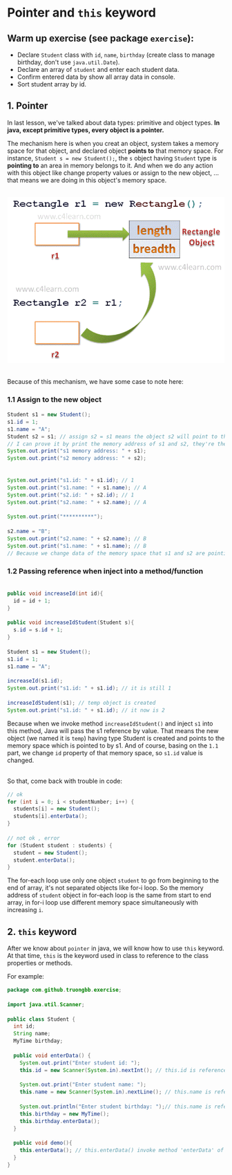 # Pointer and `this` keyword

## Warm up exercise (see package `exercise`):
- Declare `Student` class with `id`, `name`, `birthday` (create class to manage birthday, don't use `java.util.Date`).
- Declare an array of `student` and enter each student data.
- Confirm entered data by show all array data in console.
- Sort student array by id.

## 1. Pointer

In last lesson, we've talked about data types: primitive and object types. 
**In java, except primitive types, every object is a pointer.**

The mechanism here is when you creat an object, system takes a memory space for that object, 
and declared object **points to** that memory space. For instance, `Student s = new Student();`,
the `s` object having `Student` type is **pointing to** an area in memory belongs to it.
And when we do any action with this object like change property values or assign to the new object, ... that means we are doing in this object's memory space.
<br>
<br>

![pointer](./image/pointer.gif)
<br>
<br>

Because of this mechanism, we have some case to note here:

### 1.1 Assign to the new object
```java
Student s1 = new Student();
s1.id = 1;
s1.name = "A";
Student s2 = s1; // assign s2 = s1 means the object s2 will point to the memory space that s1's pointing to
// I can prove it by print the memory address of s1 and s2, they're the same
System.out.print("s1 memory address: " + s1);
System.out.print("s2 memory address: " + s2);


System.out.print("s1.id: " + s1.id); // 1
System.out.print("s1.name: " + s1.name); // A
System.out.print("s2.id: " + s2.id); // 1
System.out.print("s2.name: " + s2.name); // A

System.out.print("**********");

s2.name = "B";
System.out.print("s2.name: " + s2.name); // B
System.out.print("s1.name: " + s1.name); // B
// Because we change data of the memory space that s1 and s2 are pointing to.
```

### 1.2 Passing reference when inject into a method/function
```java

public void increaseId(int id){
  id = id + 1;
}

public void increaseIdStudent(Student s){
  s.id = s.id + 1;
}

Student s1 = new Student();
s1.id = 1;
s1.name = "A";

increaseId(s1.id);
System.out.print("s1.id: " + s1.id); // it is still 1

increaseIdStudent(s1); // temp object is created
System.out.print("s1.id: " + s1.id); // it now is 2
```

Because when we invoke method `increaseIdStudent()` and inject `s1` into this method, Java will pass the s1 reference by value.
That means the new object (we named it is `temp`) having type Student is created and points to the memory space 
which is pointed to by s1. And of course, basing on the `1.1` part, we change `id` property of that memory space, so `s1.id` value is changed.

<br/>
So that, come back with trouble in code:

```java
// ok
for (int i = 0; i < studentNumber; i++) {
  students[i] = new Student();
  students[i].enterData();
}

// not ok , error
for (Student student : students) {
  student = new Student();
  student.enterData();
}
```

The for-each loop use only one object `student` to go from beginning to the end of array, it's not separated objects like for-i loop.
So the memory address of `student` object in for-each loop is the same from start to end array, in for-i loop use different memory space simultaneously with increasing `i`. 

## 2. `this` keyword

After we know about `pointer` in java, we will know how to use `this` keyword.
At that time, `this` is the keyword used in class to reference to the class properties or methods.

For example:
```java
package com.github.truongbb.exercise;

import java.util.Scanner;

public class Student {
  int id;
  String name;
  MyTime birthday;

  public void enterData() {
    System.out.print("Enter student id: ");
    this.id = new Scanner(System.in).nextInt(); // this.id is reference to property 'id' of this class (Student class)

    System.out.print("Enter student name: ");
    this.name = new Scanner(System.in).nextLine(); // this.name is reference to property 'name' of this class (Student class)

    System.out.println("Enter student birthday: ");// this.name is reference to property 'name' of this class (Student class)
    this.birthday = new MyTime();
    this.birthday.enterData();
  }

  public void demo(){
    this.enterData(); // this.enterData() invoke method 'enterData' of this class (Student class)
  }
}
```
